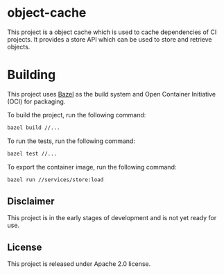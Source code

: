 # object-cache

This project is a object cache which is used to cache dependencies of CI projects. It provides a store API which can be used to store and retrieve objects.

# Building

This project uses [Bazel](https://bazel.build/) as the build system and Open Container Initiative (OCI) for packaging.

To build the project, run the following command:

```bash
bazel build //...
```

To  run the tests, run the following command:

```bash
bazel test //...
```

To export the container image, run the following command:

```bash
bazel run //services/store:load
```

## Disclaimer

This project is in the early stages of development and is not yet ready for use.

## License

This project is released under Apache 2.0 license.
